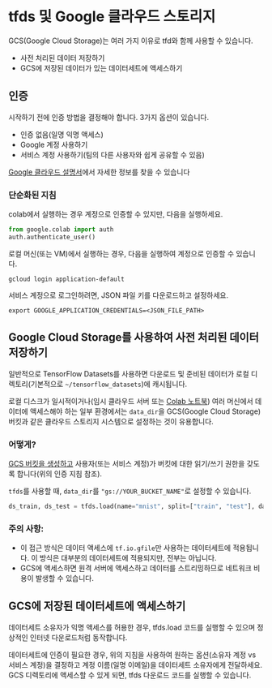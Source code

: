 # tfds 및 Google 클라우드 스토리지

GCS(Google Cloud Storage)는 여러 가지 이유로 tfd와 함께 사용할 수 있습니다.

- 사전 처리된 데이터 저장하기
- GCS에 저장된 데이터가 있는 데이터세트에 액세스하기

## 인증

시작하기 전에 인증 방법을 결정해야 합니다. 3가지 옵션이 있습니다.

- 인증 없음(일명 익명 액세스)
- Google 계정 사용하기
- 서비스 계정 사용하기(팀의 다른 사용자와 쉽게 공유할 수 있음)

[Google 클라우드 설명서](https://cloud.google.com/docs/authentication/getting-started)에서 자세한 정보를 찾을 수 있습니다

### 단순화된 지침

colab에서 실행하는 경우 계정으로 인증할 수 있지만, 다음을 실행하세요.

```python
from google.colab import auth
auth.authenticate_user()
```

로컬 머신(또는 VM)에서 실행하는 경우, 다음을 실행하여 계정으로 인증할 수 있습니다.

```shell
gcloud login application-default
```

서비스 계정으로 로그인하려면, JSON 파일 키를 다운로드하고 설정하세요.

```shell
export GOOGLE_APPLICATION_CREDENTIALS=<JSON_FILE_PATH>
```

## Google Cloud Storage를 사용하여 사전 처리된 데이터 저장하기

일반적으로 TensorFlow Datasets를 사용하면 다운로드 및 준비된 데이터가 로컬 디렉토리(기본적으로 `~/tensorflow_datasets`)에 캐시됩니다.

로컬 디스크가 일시적이거나(임시 클라우드 서버 또는 [Colab 노트북](https://colab.research.google.com)) 여러 머신에서 데이터에 액세스해야 하는 일부 환경에서는 `data_dir`을 GCS(Google Cloud Storage) 버킷과 같은 클라우드 스토리지 시스템으로 설정하는 것이 유용합니다.

### 어떻게?

[GCS 버킷을 생성하고](https://cloud.google.com/storage/docs/creating-buckets) 사용자(또는 서비스 계정)가 버킷에 대한 읽기/쓰기 권한을 갖도록 합니다(위의 인증 지침 참조).

`tfds`를 사용할 때, `data_dir`를  `"gs://YOUR_BUCKET_NAME"`로 설정할 수 있습니다.

```python
ds_train, ds_test = tfds.load(name="mnist", split=["train", "test"], data_dir="gs://YOUR_BUCKET_NAME")
```

### 주의 사항:

- 이 접근 방식은 데이터 액세스에 `tf.io.gfile`만 사용하는 데이터세트에 적용됩니다. 이 방식은 대부분의 데이터세트에 적용되지만, 전부는 아닙니다.
- GCS에 액세스하면 원격 서버에 액세스하고 데이터를 스트리밍하므로 네트워크 비용이 발생할 수 있습니다.

## GCS에 저장된 데이터세트에 액세스하기

데이터세트 소유자가 익명 액세스를 허용한 경우, tfds.load 코드를 실행할 수 있으며 정상적인 인터넷 다운로드처럼 동작합니다.

데이터세트에 인증이 필요한 경우, 위의 지침을 사용하여 원하는 옵션(소유자 계정 vs 서비스 계정)을 결정하고 계정 이름(일명 이메일)을 데이터세트 소유자에게 전달하세요. GCS 디렉토리에 액세스할 수 있게 되면, tfds 다운로드 코드를 실행할 수 있습니다.
